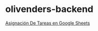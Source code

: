 # olivenders-backend

[Asignación De Tareas en Google Sheets](https://docs.google.com/spreadsheets/d/e/2PACX-1vRhZaO8s51agxDyg6ruUgJwnSrzHaaPXUCiydiUTxP4Jw27DcHbuFPnnBNJQnlHP_Y6Pz9-1pVjTK4l/pubhtml)